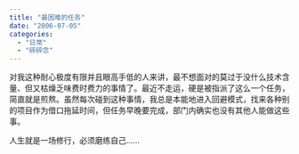 ```yaml
---
title: "最困难的任务"
date: "2006-07-05"
categories: 
  - "日常"
  - "碎碎念"
---
```


对我这种耐心极度有限并且眼高手低的人来讲，最不想面对的莫过于没什么技术含量、但又枯燥乏味费时费力的事情了。最近不走运，硬是被指派了这么一个任务，简直就是煎熬。虽然每次碰到这种事情，我总是本能地进入回避模式，找来各种别的项目作为借口拖延时间，但任务早晚要完成，部门内确实也没有其他人能做这些事。

人生就是一场修行，必须磨练自己……